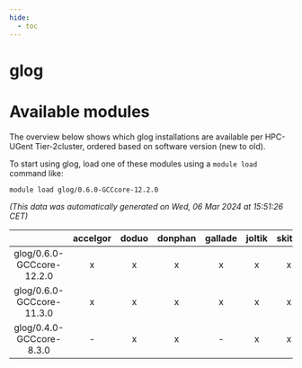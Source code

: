 ```yaml
---
hide:
  - toc
---
```


glog
====

# Available modules


The overview below shows which glog installations are available per HPC-UGent Tier-2cluster, ordered based on software version (new to old).

To start using glog, load one of these modules using a `module load` command like:

```shell
module load glog/0.6.0-GCCcore-12.2.0
```

*(This data was automatically generated on Wed, 06 Mar 2024 at 15:51:26 CET)*  

| |accelgor|doduo|donphan|gallade|joltik|skitty|
| :---: | :---: | :---: | :---: | :---: | :---: | :---: |
|glog/0.6.0-GCCcore-12.2.0|x|x|x|x|x|x|
|glog/0.6.0-GCCcore-11.3.0|x|x|x|x|x|x|
|glog/0.4.0-GCCcore-8.3.0|-|x|x|-|x|x|
